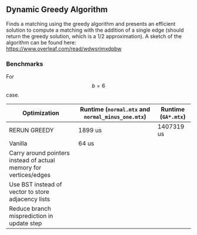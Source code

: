 ## Dynamic Greedy Algorithm
Finds a matching using the greedy algorithm and presents an efficient solution to compute a matching with the addition of a single edge (should return the greedy solution, which is a 1/2 approximation).
A sketch of the algorithm can be found here: https://www.overleaf.com/read/wdwsrjmxdpbw

### Benchmarks
For $$b=6$$ case.

| Optimization  | Runtime (`normal.mtx` and `normal_minus_one.mtx`) | Runtime (`GA*.mtx`) |
| ------------- | --------------------------------------------------| --------------------|
| RERUN GREEDY | 1899 us | 1407319 us |
| Vanilla | 64 us | | 
| Carry around pointers instead of actual memory for vertices/edges | | |
| Use BST instead of vector to store adjacency lists | | |
| Reduce branch misprediction in update step | | |
